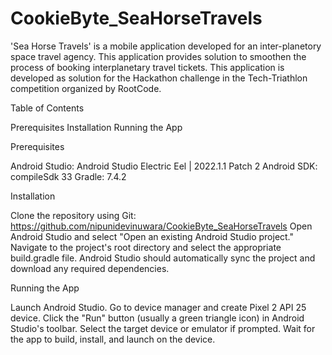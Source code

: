 # CookieByte_SeaHorseTravels
'Sea Horse Travels' is a mobile application developed for an inter-planetory space travel agency. This application provides solution to smoothen the process of booking interplanetary travel tickets. This application is developed as solution for the Hackathon challenge in the Tech-Triathlon competition organized by RootCode.

Table of Contents

Prerequisites
Installation
Running the App

Prerequisites

Android Studio: Android Studio Electric Eel | 2022.1.1 Patch 2
Android SDK: compileSdk 33
Gradle: 7.4.2

Installation

Clone the repository using Git: https://github.com/nipunidevinuwara/CookieByte_SeaHorseTravels
Open Android Studio and select "Open an existing Android Studio project." Navigate to the project's root directory and select the appropriate build.gradle file.
Android Studio should automatically sync the project and download any required dependencies.

Running the App

Launch Android Studio.
Go to device manager and create Pixel 2 API 25 device.
Click the "Run" button (usually a green triangle icon) in Android Studio's toolbar.
Select the target device or emulator if prompted.
Wait for the app to build, install, and launch on the device.
